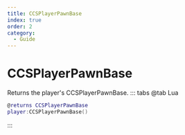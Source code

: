 ```yaml
---
title: CCSPlayerPawnBase
index: true
order: 2
category:
  - Guide
---
```


# CCSPlayerPawnBase
Returns the player's CCSPlayerPawnBase.
::: tabs
@tab Lua
```lua
@returns CCSPlayerPawnBase
player:CCSPlayerPawnBase()
```

:::